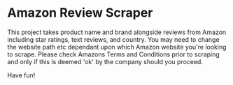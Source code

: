 # Amazon Review Scraper
This project takes product name and brand alongside reviews from Amazon including star ratings, text reviews, and country. 
You may need to change the website path etc dependant upon which Amazon website you're looking to scrape. Please check Amazons Terms and Conditions prior to scraping and only if this is deemed 'ok' by the company should you proceed.

Have fun!
